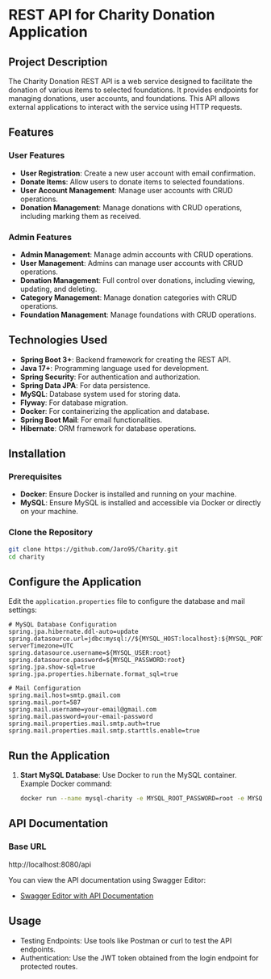 
# REST API for Charity Donation Application

## Project Description

The Charity Donation REST API is a web service designed to facilitate the donation of various items to selected foundations. It provides endpoints for managing donations, user accounts, and foundations. This API allows external applications to interact with the service using HTTP requests.

## Features

### User Features
- **User Registration**: Create a new user account with email confirmation.
- **Donate Items**: Allow users to donate items to selected foundations.
- **User Account Management**: Manage user accounts with CRUD operations.
- **Donation Management**: Manage donations with CRUD operations, including marking them as received.

### Admin Features
- **Admin Management**: Manage admin accounts with CRUD operations.
- **User Management**: Admins can manage user accounts with CRUD operations.
- **Donation Management**: Full control over donations, including viewing, updating, and deleting.
- **Category Management**: Manage donation categories with CRUD operations.
- **Foundation Management**: Manage foundations with CRUD operations.

## Technologies Used

- **Spring Boot 3+**: Backend framework for creating the REST API.
- **Java 17+**: Programming language used for development.
- **Spring Security**: For authentication and authorization.
- **Spring Data JPA**: For data persistence.
- **MySQL**: Database system used for storing data.
- **Flyway**: For database migration.
- **Docker**: For containerizing the application and database.
- **Spring Boot Mail**: For email functionalities.
- **Hibernate**: ORM framework for database operations.

## Installation

### Prerequisites

- **Docker**: Ensure Docker is installed and running on your machine.
- **MySQL**: Ensure MySQL is installed and accessible via Docker or directly on your machine.

### Clone the Repository

```bash
git clone https://github.com/Jaro95/Charity.git
cd charity
```
## Configure the Application

Edit the `application.properties` file to configure the database and mail settings:

```properties
# MySQL Database Configuration
spring.jpa.hibernate.ddl-auto=update
spring.datasource.url=jdbc:mysql://${MYSQL_HOST:localhost}:${MYSQL_PORT:3306}/${MYSQL_DB_NAME:charity}?serverTimezone=UTC
spring.datasource.username=${MYSQL_USER:root}
spring.datasource.password=${MYSQL_PASSWORD:root}
spring.jpa.show-sql=true
spring.jpa.properties.hibernate.format_sql=true

# Mail Configuration
spring.mail.host=smtp.gmail.com
spring.mail.port=587
spring.mail.username=your-email@gmail.com
spring.mail.password=your-email-password
spring.mail.properties.mail.smtp.auth=true
spring.mail.properties.mail.smtp.starttls.enable=true
```
## Run the Application

1. **Start MySQL Database**: Use Docker to run the MySQL container. Example Docker command:

   ```bash
   docker run --name mysql-charity -e MYSQL_ROOT_PASSWORD=root -e MYSQL_DATABASE=charity -p 3306:3306 -d mysql:latest
   ```
## API Documentation

### Base URL
http://localhost:8080/api


You can view the API documentation using Swagger Editor:

- [Swagger Editor with API Documentation](https://editor.swagger.io/?url=https://raw.githubusercontent.com/Jaro95/Charity/main/docs/swagger.json)

## Usage
- Testing Endpoints: Use tools like Postman or curl to test the API endpoints.
- Authentication: Use the JWT token obtained from the login endpoint for protected routes.